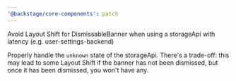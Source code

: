 ```yaml
---
'@backstage/core-components': patch
---
```


Avoid Layout Shift for DismissableBanner when using a storageApi with latency (e.g. user-settings-backend)

Properly handle the `unknown` state of the storageApi. There's a trade-off: this may lead to some Layout Shift if the banner has not been dismissed, but once it has been dismissed, you won't have any.
